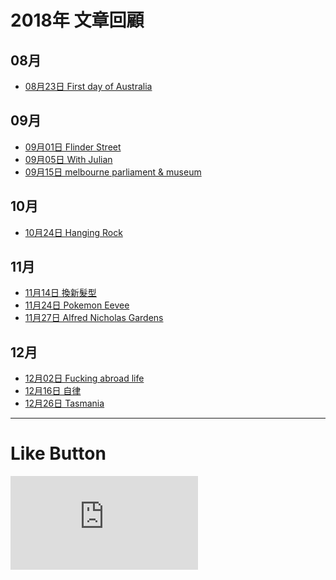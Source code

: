 # 2018年 文章回顧

## 08月
* [08月23日 First day of Australia](2018-08-23/ "First day of Australia")

## 09月
* [09月01日 Flinder Street](2018-09-01/ "Flinder Street")
* [09月05日 With Julian](2018-09-05/ "With Julian")
* [09月15日 melbourne parliament & museum](2018-09-15/ "melbourne parliament & museum")

## 10月
* [10月24日 Hanging Rock](2018-10-24/ "Hanging Rock")

## 11月
* [11月14日 換新髮型](2018-11-14/ "換新髮型")
* [11月24日 Pokemon Eevee](2018-11-24/ "Pokemon Eevee")
* [11月27日 Alfred Nicholas Gardens](2018-11-27/ "Alfred Nicholas Gardens")


## 12月
* [12月02日 Fucking abroad life](2018-12-02/ "Fucking abroad life")
* [12月16日 自律](2018-12-16/ "自律")
* [12月26日 Tasmania](2018-12-26/ "Tasmania")

* * *

# Like Button

  <iframe class="lc-margin-top-64 lc-margin-bottom-32 lc-mobile" data-v-b66e9a5a="" frameborder="0" src="https://button.like.co/in/embed/s9443112/button"> </iframe>